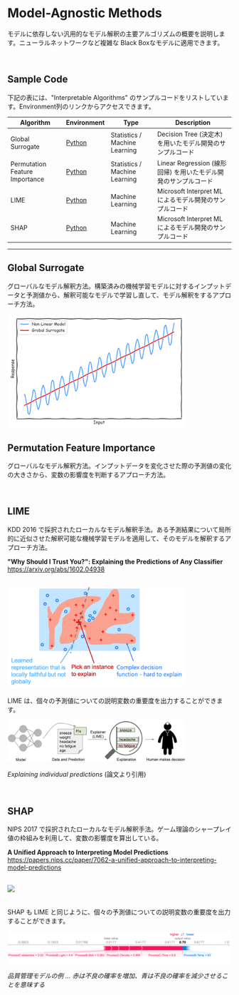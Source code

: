 # Model-Agnostic Methods

モデルに依存しない汎用的なモデル解釈の主要アルゴリズムの概要を説明します。ニューラルネットワークなど複雑な Black Boxなモデルに適用できます。

<br/>

## Sample Code

下記の表には、"Interpretable Algorithms" のサンプルコードをリストしています。Environment列のリンクからアクセスできます。

| Algorithm | Environment | Type | Description | 
| --- | --- | --- | --- |
| Global Surrogate | [Python](Samples/Decision-Tree) | Statistics / Machine Learning | Decision Tree (決定木) を用いたモデル開発のサンプルコード| 
| Permutation Feature Importance | [Python](Samples/Linear-Regression) | Statistics / Machine Learning | Linear Regression (線形回帰) を用いたモデル開発のサンプルコード| 
| LIME | [Python](Samples/LIME) | Machine Learning | Microsoft Interpret ML によるモデル開発のサンプルコード| 
| SHAP | [Python](Samples/SHAP) | Machine Learning | Microsoft Interpret ML によるモデル開発のサンプルコード| 
---


<!-- ## Feature Importance
どの説明変数が目的変数に大きく影響し、逆にどの辺があまり影響していないのかを確認します。

- 品質に大きく影響している変数を特定する
- 売り上げに大きく影響している変数を特定する
- モデルの妥当性を確認する
etc

今回は、Permutationn Feature Importance という手法を用います。 -->

## Global Surrogate
グローバルなモデル解釈方法。構築済みの機械学習モデルに対するインプットデータと予測値から、解釈可能なモデルで学習し直して、モデル解釈をするアプローチ方法。

<img src="docs/images/global-surrogate.png" width=400>
<br/>

## Permutation Feature Importance
グローバルなモデル解釈方法。インプットデータを変化させた際の予測値の変化の大きさから、変数の影響度を判断するアプローチ方法。

<br/>

## LIME
KDD 2016 で採択されたローカルなモデル解釈手法。ある予測結果について局所的に近似させた解釈可能な機械学習モデルを適用して、そのモデルを解釈するアプローチ方法。

**"Why Should I Trust You?": Explaining the Predictions of Any Classifier**  
https://arxiv.org/abs/1602.04938

<br/>

<img src="docs/images/lime-pic.png" width=400>

<br/>

LIME は、個々の予測値についての説明変数の重要度を出力することができます。


<img src="docs/images/lime-flu.png" width=400>  

_Explaining individual predictions_ (論文より引用)

<br/>

## SHAP
NIPS 2017 で採択されたローカルなモデル解釈手法。ゲーム理論のシャープレイ値の枠組みを利用して、変数の影響度を算出している。

**A Unified Approach to Interpreting Model Predictions**  
https://papers.nips.cc/paper/7062-a-unified-approach-to-interpreting-model-predictions

<br/>

<img src="https://raw.githubusercontent.com/slundberg/shap/master/docs/artwork/shap_diagram.png" width=400>  

<br/>
<br/> 

SHAP も LIME と同じように、個々の予測値についての説明変数の重要度を出力することができます。

<img src="docs/images/shap-factory.png">

*品質管理モデルの例 ... 赤は不良の確率を増加、青は不良の確率を減少させることを意味する*





